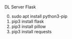 DL Server Flask

0. sudo apt install python3-pip
1. pip3 install flask
2. pip3 install pillow
3. pip3 install requests
